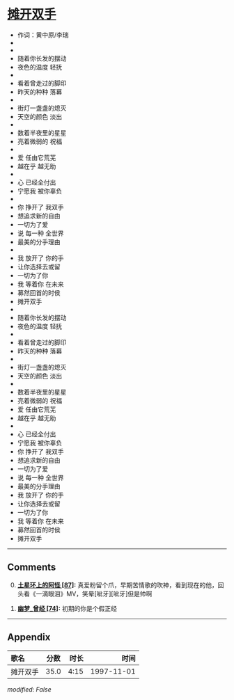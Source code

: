 # [摊开双手](https://music.163.com/song?id=67794)

* 作词：黄中原/李瑞
*
*
* 随着你长发的摆动
* 夜色的温度 轻抚
* 
* 看着曾走过的脚印
* 昨天的种种 落幕
* 
* 街灯一盏盏的熄灭
* 天空的颜色 淡出
* 
* 数着半夜里的星星
* 亮着微弱的 祝福
* 
* 爱 任由它荒芜
* 越在乎 越无助
* 
* 心 已经全付出
* 宁愿我 被你辜负
* 
* 你 挣开了 我双手
* 想追求新的自由
* 一切为了爱
* 说 每一种 全世界
* 最美的分手理由
* 
* 我 放开了 你的手
* 让你选择去或留
* 一切为了你
* 我 等着你 在未来
* 募然回首的时侯
* 摊开双手
* 
* 随着你长发的摆动
* 夜色的温度 轻抚
* 
* 看着曾走过的脚印
* 昨天的种种 落幕
* 
* 街灯一盏盏的熄灭
* 天空的颜色 淡出
* 
* 数着半夜里的星星
* 亮着微弱的 祝福
* 爱 任由它荒芜
* 越在乎 越无助
* 
* 心 已经全付出
* 宁愿我 被你辜负
* 你 挣开了 我双手
* 想追求新的自由
* 一切为了爱
* 说 每一种 全世界
* 最美的分手理由
* 我 放开了 你的手
* 让你选择去或留
* 一切为了你
* 我 等着你 在未来
* 募然回首的时侯
* 摊开双手


---

## Comments
0. **[土星环上的阿怪 \[87\]](https://music.163.com/#/user/home?id=76966052):** 真爱粉留个爪，早期苦情歌的吹神，看到现在的他，回头看《一滴眼泪》MV，笑晕[呲牙][呲牙]但是帅啊

1. **[幽梦_曾经 \[74\]](https://music.163.com/#/user/home?id=16390605):** 初期的你是个假正经



---

## Appendix

|歌名|分数|时长|时间|
|:---|:---:|---:|---:|
|摊开双手|35.0|4:15|1997-11-01

*modified: False*